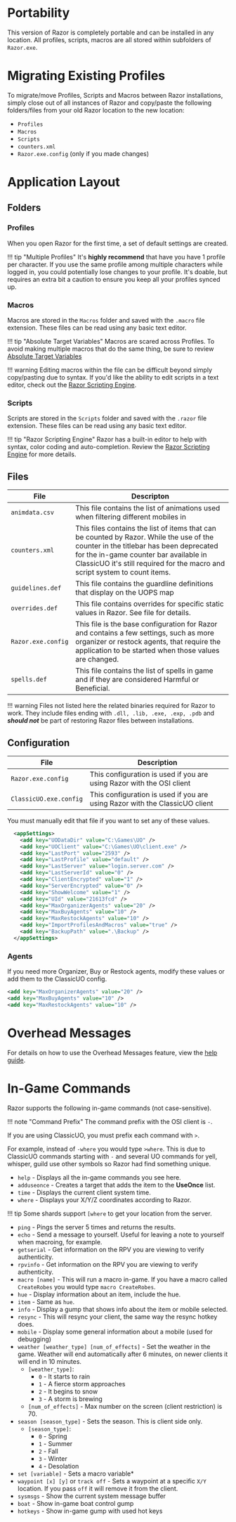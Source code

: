 # Portability

This version of Razor is completely portable and can be installed in any location. All profiles, scripts, macros are all stored within subfolders of `Razor.exe`.

# Migrating Existing Profiles

To migrate/move Profiles, Scripts and Macros between Razor installations, simply close out of all instances of Razor and copy/paste the following folders/files from your old Razor location to the new location:

- `Profiles`
- `Macros`
- `Scripts`
- `counters.xml`
- `Razor.exe.config` (only if you made changes)

# Application Layout

## Folders

### Profiles

When you open Razor for the first time, a set of default settings are created.

!!! tip "Multiple Profiles"
    It's **highly recommend** that have you have 1 profile per character. If you use the same profile among multiple characters while logged in, you could potentially lose changes to your profile. It's doable, but requires an extra bit a caution to ensure you keep all your profiles synced up.

### Macros

Macros are stored in the `Macros` folder and saved with the `.macro` file extension. These files can be read using any basic text editor.

!!! tip "Absolute Target Variables"
    Macros are scared across Profiles. To avoid making multiple macros that do the same thing, be sure to review [Absolute Target Variables](help/macros.md#absolute-target-variables)

!!! warning
    Editing macros within the file can be difficult beyond simply copy/pasting due to syntax. If you'd like the ability to edit scripts in a text editor, check out the [Razor Scripting Engine](guide/index.md).

### Scripts

Scripts are stored in the `Scripts` folder and saved with the `.razor` file extension. These files can be read using any basic text editor.

!!! tip "Razor Scripting Engine"
    Razor has a built-in editor to help with syntax, color coding and auto-completion. Review the [Razor Scripting Engine](guide/index.md) for more details.

## Files

| File               | Descripton                                                                                                                                                                                                                                                  |
| ------------------ | ----------------------------------------------------------------------------------------------------------------------------------------------------------------------------------------------------------------------------------------------------------- |
| `animdata.csv`     | This file contains the list of animations used when filtering different mobiles in                                                                                                                                                                          |
| `counters.xml`     | This files contains the list of items that can be counted by Razor. While the use of the counter in the titlebar has been deprecated for the in-game counter bar available in ClassicUO it's still required for the macro and script system to count items. |
| `guidelines.def`   | This file contains the guardline definitions that display on the UOPS map                                                                                                                                                                                   |
| `overrides.def`    | This file contains overrides for specific static values in Razor. See file for details.                                                                                                                                                                     |
| `Razor.exe.config` | This file is the base configuration for Razor and contains a few settings, such as more organizer or restock agents, that require the application to be started when those values are changed.                                                              |
| `spells.def`       | This file contains the list of spells in game and if they are considered Harmful or Beneficial.                                                                                                                                                             |

!!! warning
    Files not listed here the related binaries required for Razor to work. They include files ending with `.dll, .lib, .exe, .exp, .pdb` and **_should not_** be part of restoring Razor files between installations.

## Configuration

| File                   | Description                                                                 |
| ---------------------- | --------------------------------------------------------------------------- |
| `Razor.exe.config`     | This configuration is used if you are using Razor with the OSI client       |
| `ClassicUO.exe.config` | This configuration is used if you are using Razor with the ClassicUO client |

You must manually edit that file if you want to set any of these values.

```xml
  <appSettings>
    <add key="UODataDir" value="C:\Games\UO" />
    <add key="UOClient" value="C:\Games\UO\client.exe" />
    <add key="LastPort" value="2593" />
    <add key="LastProfile" value="default" />
    <add key="LastServer" value="login.server.com" />
    <add key="LastServerId" value="0" />
    <add key="ClientEncrypted" value="1" />
    <add key="ServerEncrypted" value="0" />
    <add key="ShowWelcome" value="1" />
    <add key="UId" value="21613fcd" />
    <add key="MaxOrganizerAgents" value="20" />
    <add key="MaxBuyAgents" value="10" />
    <add key="MaxRestockAgents" value="10" />
    <add key="ImportProfilesAndMacros" value="true" />
    <add key="BackupPath" value=".\Backup" />
  </appSettings>
```

### Agents

If you need more Organizer, Buy or Restock agents, modify these values or add them to the ClassicUO config.

```xml
<add key="MaxOrganizerAgents" value="20" />
<add key="MaxBuyAgents" value="10" />
<add key="MaxRestockAgents" value="10" />
```

# Overhead Messages

For details on how to use the Overhead Messages feature, view the [help guide](help/displaycounters.md#overhead-messages).

# In-Game Commands

Razor supports the following in-game commands (not case-sensitive).

!!! note "Command Prefix"
    The command prefix with the OSI client is `-`.

If you are using ClassicUO, you must prefix each command with `>`.

For example, instead of `-where` you would type `>where`. This is due to ClassicUO commands starting with `-` and several UO commands for yell, whisper, guild use other symbols so Razor had find something unique.

- `help` - Displays all the in-game commands you see here.
- `adduseonce` - Creates a target that adds the item to the **UseOnce** list.
- `time` - Displays the current client system time.
- `where` - Displays your X/Y/Z coordinates according to Razor.

!!! tip
    Some shards support `[where` to get your location from the server.

- `ping` - Pings the server 5 times and returns the results.
- `echo` - Send a message to yourself. Useful for leaving a note to yourself when macroing, for example.
- `getserial` - Get information on the RPV you are viewing to verify authenticity.
- `rpvinfo` - Get information on the RPV you are viewing to verify authenticity.
- `macro [name]` - This will run a macro in-game. If you have a macro called `CreateRobes` you would type `macro CreateRobes`.
- `hue` - Display information about an item, include the hue.
- `item` - Same as `hue`.
- `info` - Display a gump that shows info about the item or mobile selected.
- `resync` - This will resync your client, the same way the resync hotkey does.
- `mobile` - Display some general information about a mobile (used for debugging)
- `weather [weather_type] [num_of_effects]` - Set the weather in the game. Weather will end automatically after 6 minutes, on newer clients it will end in 10 minutes.
  - `[weather_type]`:
    - `0` - It starts to rain
    - `1` - A fierce storm approaches
    - `2` - It begins to snow
    - `3` - A storm is brewing
  - `[num_of_effects]` - Max number on the screen (client restriction) is 70.
- `season [season_type]` - Sets the season. This is client side only.
  - `[season_type]`:
    - `0` - Spring
    - `1` - Summer
    - `2` - Fall
    - `3` - Winter
    - `4` - Desolation
- `set [variable]` - Sets a macro variable\*
- `waypoint [x] [y]` or `track off` - Sets a waypoint at a specific `X/Y` location. If you pass `off` it will remove it from the client.
- `sysmsgs` - Show the current system message buffer
- `boat` - Show in-game boat control gump
- `hotkeys` - Show in-game gump with used hot keys
